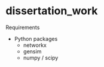 dissertation_work
=================

Requirements

  - Python packages
    - networkx
    - gensim
    - numpy / scipy
